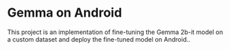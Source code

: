 # Gemma on Android
This project is an implementation of fine-tuning the Gemma 2b-it model on a custom dataset and deploy the fine-tuned model on Android..

